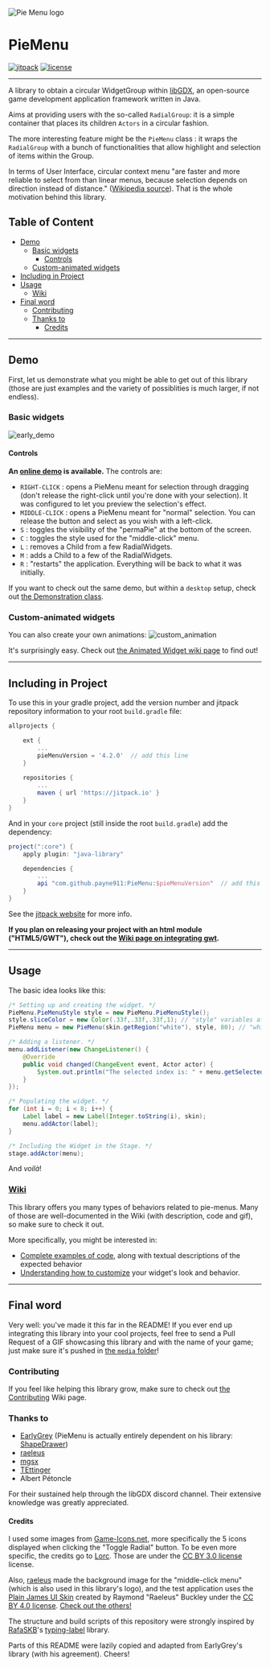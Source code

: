 ![Pie Menu logo](https://raw.githubusercontent.com/payne911/PieMenu/master/pie_menu_logo.png "Logo Title Text 1")

# PieMenu
[![jitpack](https://jitpack.io/v/payne911/PieMenu.svg)](https://jitpack.io/#payne911/PieMenu)
[![license](https://img.shields.io/badge/License-MIT-yellow.svg)](https://github.com/payne911/PieMenu/blob/master/LICENSE)

---

A library to obtain a circular WidgetGroup within [libGDX](https://libgdx.badlogicgames.com/), an open-source game development application framework written in Java.

Aims at providing users with the so-called `RadialGroup`: it is a simple container that places its children `Actors` in a circular fashion.

The more interesting feature might be the `PieMenu` class : it wraps the `RadialGroup` with a bunch of functionalities that allow highlight and selection of items within the Group.

In terms of User Interface, circular context menu "are faster and more reliable to select from than linear menus, because selection depends on direction instead of distance." ([Wikipedia source](https://en.wikipedia.org/wiki/Pie_menu#Comparison_with_other_interaction_techniques)). That is the whole motivation behind this library.

## Table of Content
* [Demo](#demo)
  * [Basic widgets](#basic-widgets)
    * [Controls](#controls)
  * [Custom-animated widgets](#custom-animated-widgets)
* [Including in Project](#including-in-project)
* [Usage](#usage)
  * [Wiki](#wiki)
* [Final word](#final-word)
  * [Contributing](#contributing)
  * [Thanks to](#thanks-to)
    * [Credits](#credits)

---

## Demo
First, let us demonstrate what you might be able to get out of this library (those are just examples and the variety of possiblities is much larger, if not endless).

### Basic widgets
![early_demo](https://raw.githubusercontent.com/payne911/PieMenu/master/media/early_demo.gif)

#### Controls
**An [online demo](https://payne911.github.io/PieMenu/) is available.** The controls are:
* ``RIGHT-CLICK`` : opens a PieMenu meant for selection through dragging (don't release the right-click until you're done with your selection). It was configured to let you preview the selection's effect.
* ``MIDDLE-CLICK`` : opens a PieMenu meant for "normal" selection. You can release the button and select as you wish with a left-click.
* ``S`` : toggles the visibility of the "permaPie" at the bottom of the screen.
* ``C`` : toggles the style used for the "middle-click" menu.
* ``L`` : removes a Child from a few RadialWidgets.
* ``M`` : adds a Child to a few of the RadialWidgets.
* ``R`` : "restarts" the application. Everything will be back to what it was initially.

If you want to check out the same demo, but within a `desktop` setup, check out [the Demonstration class](https://github.com/payne911/PieMenu/blob/master/src/test/java/com/payne/games/piemenu/Demonstration.java). 

### Custom-animated widgets
You can also create your own animations:
![custom_animation](https://github.com/payne911/PieMenu/blob/master/media/custom_animation.gif?raw=true)

It's surprisingly easy. Check out [the Animated Widget wiki page](https://github.com/payne911/PieMenu/wiki/Animated-widget/) to find out!

---

## Including in Project
To use this in your gradle project, add the version number and jitpack repository information to your root `build.gradle` file:

```groovy
allprojects {

    ext {
        ...
        pieMenuVersion = '4.2.0'  // add this line
    }
    
    repositories {
        ...
        maven { url 'https://jitpack.io' }
    }
}
```

And  in your `core` project (still inside the root `build.gradle`) add the dependency:

```groovy
project(":core") {
    apply plugin: "java-library"

    dependencies {
        ...
        api "com.github.payne911:PieMenu:$pieMenuVersion"  // add this line
    }
}
```

See the [jitpack website](https://jitpack.io/#payne911/PieMenu) for more info.

**If you plan on releasing your project with an html module ("HTML5/GWT"), check out the [Wiki page on integrating gwt](https://github.com/payne911/PieMenu/wiki/GWT-integration).**

---

## Usage
The basic idea looks like this:

```java
/* Setting up and creating the widget. */
PieMenu.PieMenuStyle style = new PieMenu.PieMenuStyle();
style.sliceColor = new Color(.33f,.33f,.33f,1); // "style" variables affect the way the widget looks
PieMenu menu = new PieMenu(skin.getRegion("white"), style, 80); // "white" would be a 1x1 white pixel

/* Adding a listener. */
menu.addListener(new ChangeListener() {
    @Override
    public void changed(ChangeEvent event, Actor actor) {
        System.out.println("The selected index is: " + menu.getSelectedIndex());
    }
});

/* Populating the widget. */
for (int i = 0; i < 8; i++) {
    Label label = new Label(Integer.toString(i), skin);
    menu.addActor(label);
}

/* Including the Widget in the Stage. */
stage.addActor(menu);
```

And *voilà*!

### [Wiki](https://github.com/payne911/PieMenu/wiki)
This library offers you many types of behaviors related to pie-menus. Many of those are well-documented in the Wiki (with description, code and gif), so make sure to check it out.

More specifically, you might be interested in:
* [Complete examples of code](https://github.com/payne911/PieMenu/wiki/Examples), along with textual descriptions of the expected behavior
* [Understanding how to customize](https://github.com/payne911/PieMenu/wiki/Customizing-the-widget) your widget's look and behavior.

---

## Final word
Very well: you've made it this far in the README! If you ever end up integrating this library into your cool projects, feel free to send a Pull Request of a GIF showcasing this library and with the name of your game; just make sure it's pushed in [the ``media`` folder](https://github.com/payne911/PieMenu/tree/master/media)!

### Contributing
If you feel like helping this library grow, make sure to check out [the Contributing](https://github.com/payne911/PieMenu/wiki/Contributing) Wiki page.

### Thanks to
* [EarlyGrey](https://github.com/earlygrey) (PieMenu is actually entirely dependent on his library: [ShapeDrawer](https://github.com/earlygrey/shapedrawer))
* [raeleus](https://github.com/raeleus)
* [mgsx](https://github.com/mgsx-dev)
* [TEttinger](https://github.com/tommyettinger)
* Albert Pétoncle

For their sustained help through the libGDX discord channel. Their extensive knowledge was greatly appreciated.

#### Credits
I used some images from [Game-Icons.net](https://game-icons.net/), more specifically the 5 icons displayed when clicking the "Toggle Radial" button. To be even more specific, the credits go to [Lorc](http://lorcblog.blogspot.com/). Those are under the [CC BY 3.0 license](https://creativecommons.org/licenses/by/3.0/) license.

Also, [raeleus](https://github.com/raeleus) made the background image for the "middle-click menu" (which is also used in this library's logo), and the test application uses the [Plain James UI Skin](https://github.com/raeleus/Plain-James-UI) created by Raymond "Raeleus" Buckley under the [CC BY 4.0 license](https://creativecommons.org/licenses/by/4.0/). [Check out the others!](https://ray3k.wordpress.com/artwork/)

The structure and build scripts of this repository were strongly inspired by [RafaSKB](https://github.com/rafaskb)'s [typing-label](https://github.com/rafaskb/typing-label) library.

Parts of this README were lazily copied and adapted from EarlyGrey's library (with his agreement). Cheers!
